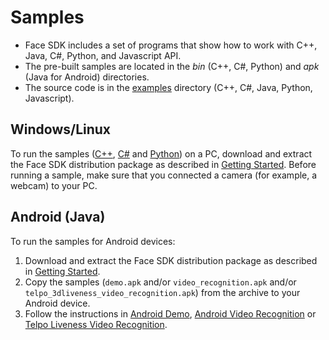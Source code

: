 # Samples

* Face SDK includes a set of programs that show how to work with C++, Java, C#, Python, and Javascript API.  
* The pre-built samples are located in the *bin* (C++, C#, Python) and *apk* (Java for Android) directories.  
* The source code is in the [examples](/examples) directory (C++, C#, Java, Python, Javascript).

## Windows/Linux

To run the samples ([C++](cpp),  [C#](csharp) and [Python](python)) on a PC, download and extract the Face SDK distribution package as described in [Getting Started](/README.md#getting-started). Before running a sample, make sure that you connected a camera (for example, a webcam) to your PC.

## Android (Java)

To run the samples for Android devices:

1. Download and extract the Face SDK distribution package as described in [Getting Started](/README.md#getting-started).
2. Copy the samples (`demo.apk` and/or `video_recognition.apk` and/or `telpo_3dliveness_video_recognition.apk`) from the archive to your Android device.
3. Follow the instructions in [Android Demo](java/demo.md), [Android Video Recognition](java/video_recognition_demo.md) or [Telpo Liveness Video Recognition](java/telpo_3dliveness_video_recognition.md).